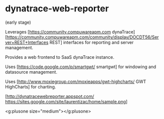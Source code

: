 # dynatrace-web-reporter
(early stage)

Leverages [https://community.compuwareapm.com dynaTrace] [https://community.compuwareapm.com/community/display/DOCDT56/Server+REST+Interfaces REST] interfaces for reporting and server management.

Provides a web frontend to SaaS dynaTrace instance.

Uses [https://code.google.com/p/smartgwt/ smartgwt] for windowing and datasource management.

Uses [http://www.moxiegroup.com/moxieapps/gwt-highcharts/ GWT HighCharts] for charting.

[http://dynatracewebreporter.appspot.com/ https://sites.google.com/site/laurentizac/home/sample.png]


<g:plusone size="medium"></g:plusone>
